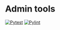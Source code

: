 # Admin tools

[![Pytest](https://github.com/acgetchell/admin/actions/workflows/pytest.yml/badge.svg)](https://github.com/acgetchell/admin/actions/workflows/pytest.yml)
[![Pylint](https://github.com/acgetchell/admin/actions/workflows/pylint.yml/badge.svg)](https://github.com/acgetchell/admin/actions/workflows/pylint.yml)